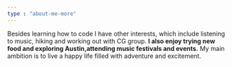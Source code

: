 ```yaml
---
type : "about-me-more"
---
```


Besides learning how to code I have other interests, which include listening to music, hiking and working out with CG group. **I also enjoy trying new food and exploring Austin,attending music festivals and events.**  My main ambition is to live a happy life filled with adventure and excitement.
